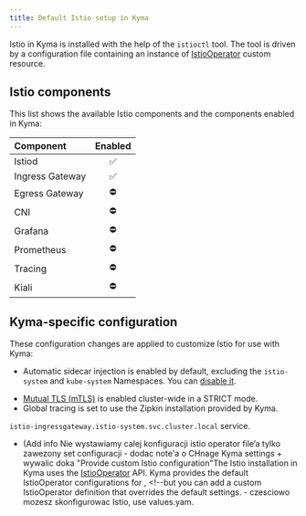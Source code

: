 ```yaml
---
title: Default Istio setup in Kyma
---
```


Istio in Kyma is installed with the help of the `istioctl` tool.
The tool is driven by a configuration file containing an instance of [IstioOperator](https://istio.io/docs/reference/config/istio.operator.v1alpha1/) custom resource.

## Istio components

This list shows the available Istio components and the components enabled in Kyma:

| Component | Enabled |
| :--- | :---: |
| Istiod | ✅ |
| Ingress Gateway | ✅️ |
| Egress Gateway | ⛔️ |
| CNI | ⛔️ |
| Grafana | ⛔️ |
| Prometheus | ⛔️ |
| Tracing | ⛔️ |
| Kiali | ⛔️ |

## Kyma-specific configuration

These configuration changes are applied to customize Istio for use with Kyma:

- Automatic sidecar injection is enabled by default, excluding the `istio-system` and `kube-system` Namespaces. You can [disable it](/../../04-operation-guides/operations/smsh-01-istio-disable-sidecar-injection.md.).
<!--- New resource requests for Istio sidecars are introduced: CPU: `20m`, memory: `32Mi`.
- New resource limits for Istio sidecars are introduced: CPU: `200m`, memory: `128Mi`. zrobić opisówkę (All Istio resources) Resources dla Istio componentów są zmienione, tune up dla ewaluacyjnego profilu i produkcyjnego-->
- [Mutual TLS (mTLS)](https://istio.io/docs/concepts/security/#mutual-tls-authentication) is enabled cluster-wide in a STRICT mode.
- Global tracing is set to use the Zipkin installation provided by Kyma.
<!--- Ingress Gateway is expanded to handle ports `80` and `443` for local Kyma deployments. consult Karol-->
<!--- DestinationRules are created by default, which disables mTLS for the `kubernetes.default.svc.cluster.local` service. In local (Minikube) installation mTLS is also disabled for valid bez Minikube'a-->
`istio-ingressgateway.istio-system.svc.cluster.local` service.
<!--- The `istio-sidecar-injector` Mutating Webhook Configuration is patched to exclude Gardener resources in the kube-system namespace and the timeout is set to 10 seconds. - invalid but consult -->
<!--- The use of HTTP 1.0 is enabled in the outbound HTTP listeners by `PILOT_HTTP10` flag set in Istiod component environment variables. -  consult Karol -->
- (Add info Nie wystawiamy calej konfiguracji istio operator file’a tylko zawezony set configuracji - dodac note'a o CHnage Kyma settings + wywalic doka "Provide custom Istio configuration"The Istio installation in Kyma uses the [IstioOperator](https://istio.io/docs/reference/config/istio.operator.v1alpha1/) API.
Kyma provides the default IstioOperator configurations for <!-- change "production and evaluation" local (Minikube) and cluster installations-->, <!--but you can add a custom IstioOperator definition that overrides the default settings. - czesciowo mozesz skonfigurowac Istio, use values.yam.